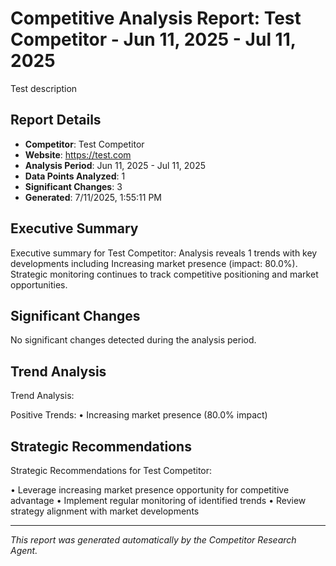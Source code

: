 # Competitive Analysis Report: Test Competitor - Jun 11, 2025 - Jul 11, 2025

Test description

## Report Details

- **Competitor**: Test Competitor
- **Website**: https://test.com
- **Analysis Period**: Jun 11, 2025 - Jul 11, 2025
- **Data Points Analyzed**: 1
- **Significant Changes**: 3
- **Generated**: 7/11/2025, 1:55:11 PM

## Executive Summary

Executive summary for Test Competitor: Analysis reveals 1 trends with key developments including Increasing market presence (impact: 80.0%). Strategic monitoring continues to track competitive positioning and market opportunities.

## Significant Changes

No significant changes detected during the analysis period.

## Trend Analysis

Trend Analysis:

Positive Trends:
• Increasing market presence (80.0% impact)

## Strategic Recommendations

Strategic Recommendations for Test Competitor:

• Leverage increasing market presence opportunity for competitive advantage
• Implement regular monitoring of identified trends
• Review strategy alignment with market developments

---

*This report was generated automatically by the Competitor Research Agent.*
